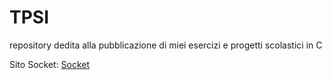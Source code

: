 # TPSI
repository dedita alla pubblicazione di miei esercizi e progetti scolastici in C

Sito Socket:
[Socket](https://github.com/GrappeggiaNiccolo/TPSI/blob/main/5%C2%B0F/Bootstrap%20websites/Socket/index.html)
